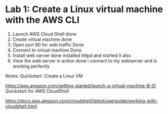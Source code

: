 # Lab 1: Create a Linux virtual machine with the AWS CLI


1. Launch AWS Cloud Shell
done
2. Create virtual machine
done
3. Open port 80 for web traffic
Done
4. Connect to virtual machine
Done
5. Install web server
done installed httpd and started it also
6. View the web server in action
done
i connect to my webserver and is working perfectly



Notes:
Quickstart: Create a Linux VM

https://aws.amazon.com/getting-started/launch-a-virtual-machine-B-0/
Quickstart for AWS CloudShell

https://docs.aws.amazon.com/cloudshell/latest/userguide/working-with-cloudshell.html